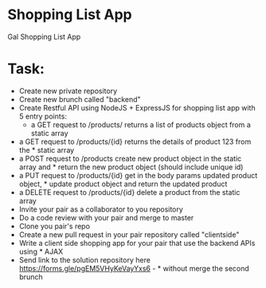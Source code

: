 # Shopping List App
 Gal Shopping List App

# Task:
* Create new private repository
* Create new brunch called "backend"
* Create Restful API using NodeJS + ExpressJS for shopping list app with 5 entry points:
    * a GET request to /products/ returns a list of products object from a static array
* a GET request to /products/{id} returns the details of product 123 from the * static array
* a POST request to /products create new product object in the static array and * return the new product object (should include unique id)
* a PUT request to /products/{id} get in the body params updated product object, * update product object and return the updated product
* a DELETE request to /products/{id} delete a product from the static array
* Invite your pair as a collaborator to you repository
* Do a code review with your pair and merge to master
* Clone you pair's repo
* Create a new pull request in your pair repository called "clientside"
* Write a client side shopping app for your pair that use the backend APIs using * AJAX
* Send link to the solution repository here https://forms.gle/pgEM5VHyKeVayYxs6 - * without merge the second brunch